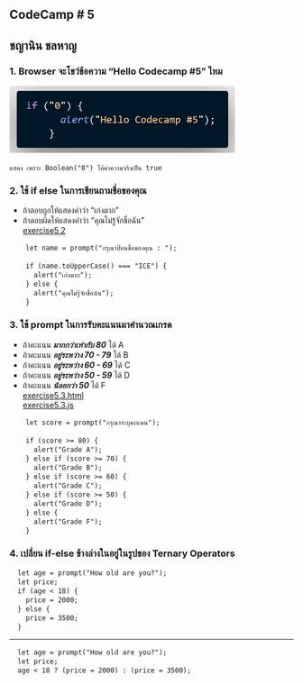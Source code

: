 ## CodeCamp # 5

## ชญานิน ชลหาญ

### 1. Browser จะโชว์ข้อความ “Hello Codecamp #5” ไหม

![code1](code1.png)

`แสดง เพราะ Boolean("0") ได้ค่าความจริงเป็น true`

### 2. ใช้ if else ในการเขียนถามชื่อของคุณ

- ถ้าตอบถูกให้แสดงคำว่า “เก่งมาก”
- ถ้าตอบผิดให้แสดงคำว่า “คุณไม่รู้จักชื่อฉัน”  
  [exercise5.2](exercise5.2.html)

```
    let name = prompt("กรุณาป้อนชื่อของคุณ : ");

    if (name.toUpperCase() === "ICE") {
      alert("เก่งมาก");
    } else {
      alert("คุณไม่รู้จักชื่อฉัน");
    }
```

### 3. ใช้ prompt ในการรับคะแนนมาคำนวณเกรด

- ถ้าคะแนน **_มากกว่าเท่ากับ 80_** ได้ A
- ถ้าคะแนน **_อยู่ระหว่าง 70 - 79_** ได้ B
- ถ้าคะแนน **_อยู่ระหว่าง 60 - 69_** ได้ C
- ถ้าคะแนน **_อยู่ระหว่าง 50 - 59_** ได้ D
- ถ้าคะแนน **_น้อยกว่า 50_** ได้ F  
  [exercise5.3.html](exercise5.3.html)  
  [exercise5.3.js](exercise5.3.js)

```
    let score = prompt("กรุณาระบุคะแนน");

    if (score >= 80) {
      alert("Grade A");
    } else if (score >= 70) {
      alert("Grade B");
    } else if (score >= 60) {
      alert("Grade C");
    } else if (score >= 50) {
      alert("Grade D");
    } else {
      alert("Grade F");
    }
```

### 4. เปลี่ยน if-else ข้างล่างในอยู่ในรูปของ Ternary Operators

```
  let age = prompt("How old are you?");
  let price;
  if (age < 18) {
    price = 2000;
  } else {
    price = 3500;
  }
```

---

```
  let age = prompt("How old are you?");
  let price;
  age < 18 ? (price = 2000) : (price = 3500);
```
